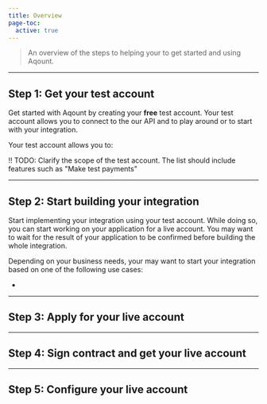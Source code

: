```yaml
---
title: Overview
page-toc:
  active: true
---
```

> An overview of the steps to helping your to get started and using Aqount.

---

## Step 1: Get your test account

Get started with Aqount by creating your **free** test account. Your test account allows you to connect to the our API and to play around or to start with your integration. 

Your test account allows you to:

!! TODO: Clarify the scope of the test account. The list should include features such as "Make test payments"

---

## Step 2: Start building your integration

Start implementing your integration using your test account. While doing so, you can start working on your application for a live account. You may want to wait for the result of your application to be confirmed before building the whole integration.

Depending on your business needs, your may want to start your integration based on one of the following use cases:

* 

---

## Step 3: Apply for your live account

---

## Step 4: Sign contract and get your live account

---

## Step 5: Configure your live account





